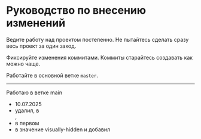 # Руководство по внесению изменений

Ведите работу над проектом постепенно. Не пытайтесь сделать сразу весь проект за один заход.

Фиксируйте изменения коммитами. Коммиты старайтесь создавать как можно чаще.

Работайте в основной ветке `master`.

---

Работаю в ветке main
- 10.07.2025
- удалил, в <nav class="header__nav header__nav--right" aria-label="Действия">,
- в первом <li> в <a> значение visually-hidden и  добавил <svg aria-hidden="true">
<!-- Иконка (например, SVG) --></svg>
